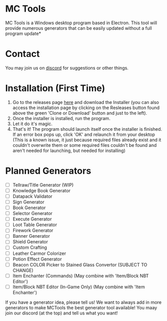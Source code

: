# MC Tools
MC Tools is a Windows desktop program based in Electron. This tool will provide numerous generators that can be easily updated without a full program update*

# Contact
You may join us on [discord](https://discord.gg/qjKa853) for suggestions or other things.

# Installation (First Time)
1. Go to the releases page [here](https://github.com/alvin8t/MCTools/releases) and download the Installer (you can also access the installation page by clicking on the Resleases button found above the green 'Clone or Download' button and just to the left).
2. Once the installer is installed, run the program.
3. Let it do it's magic.
4. That's it! The program should launch itself once the installer is finished. If an error box pops up, click 'OK' and relaunch it from your desktop (This is a known issue, it just because required files already exist and it couldn't overwrite them or some required files couldn't be found and aren't needed for launching, but needed for installing)

# Planned Generators
- [ ] Tellraw/Title Generator (WIP)
- [ ] Knowledge Book Generator
- [ ] Datapack Validator
- [ ] Sign Generator
- [ ] Book Generator
- [ ] Selector Generator
- [ ] Execute Generator
- [ ] Loot Table Generator
- [ ] Firework Generator
- [ ] Banner Generator
- [ ] Shield Generator
- [ ] Custom Crafting
- [ ] Leather Carmor Colorizer
- [ ] Potion Effect Generator
- [ ] Beacon COLOR Picker to Stained Glass Convertor (SUBJECT TO CHANGE)
- [ ] Item Enchanter (Commands) (May combine with 'Item/Block NBT Editor')
- [ ] Item/Block NBT Editor (In-Game Only) (May combine with 'Item Enchanter')

If you have a generator idea, please tell us! We want to always add in more generators to make MCTools the best generator tool available! You maay join our discord (at the top) and tell us what you want!